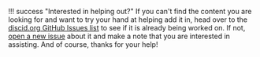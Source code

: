 !!! success "Interested in helping out?"
	If you can't find the content you are looking for and want to try your hand at helping add it in, head over to the [discid.org GitHub Issues list](https://github.com/Disc-ID/discid.org/issues) to see if it is already being worked on. If not, [open a new issue](https://github.com/Disc-ID/discid.org/issues/new) about it and make a note that you are interested in assisting. And of course, thanks for your help!
